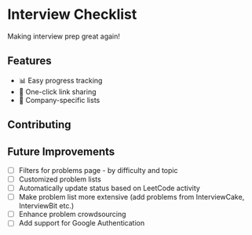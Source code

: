 # Interview Checklist

Making interview prep great again!

## Features
- 📊 Easy progress tracking
- 🔗 One-click link sharing
- 📜 Company-specific lists

## Contributing



## Future Improvements
- [ ] Filters for problems page - by difficulty and topic 
- [ ] Customized problem lists
- [ ] Automatically update status based on LeetCode activity
- [ ] Make problem list more extensive (add problems from InterviewCake, InterviewBit etc.)
- [ ] Enhance problem crowdsourcing
- [ ] Add support for Google Authentication
